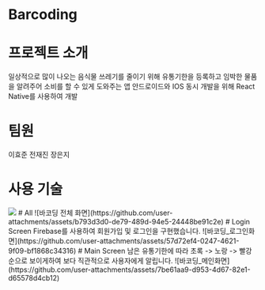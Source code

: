 # Barcoding
# 프로젝트 소개
일상적으로 많이 나오는 음식물 쓰레기를 줄이기 위해 유통기한을 등록하고 임박한 물품을 알려주어 소비를 할 수 있게 도와주는 앱
안드로이드와 IOS 동시 개발을 위해 React Native를 사용하여 개발
# 팀원
이효준 전재진 장은지
# 사용 기술
<img src="https://img.shields.io/badge/ReactNative-61DAFB?style=for-the-badge&logo=react&logoColor=white">
# All
![바코딩 전체 화면](https://github.com/user-attachments/assets/b793d3d0-de79-489d-94e5-24448be91c2e)
# Login Screen
Firebase를 사용하여 회원가입 및 로그인을 구현했습니다.
![바코딩_로그인화면](https://github.com/user-attachments/assets/57d72ef4-0247-4621-9f09-bf1868c34316)
# Main Screen
남은 유통기한에 따라 초록 -> 노랑 -> 빨강순으로 보이게하여 보다 직관적으로 사용자에게 알립니다.
![바코딩_메인화면](https://github.com/user-attachments/assets/7be61aa9-d953-4d67-82e1-d65578d4cb12)
